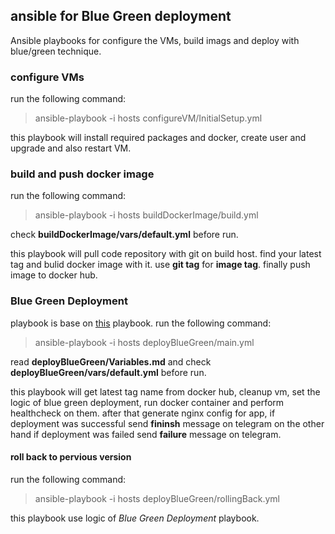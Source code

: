 ## ansible for Blue Green deployment

Ansible playbooks for configure the VMs, build imags and deploy with blue/green technique.


### configure VMs

run the following command:

> ansible-playbook -i hosts configureVM/InitialSetup.yml

this playbook will install required packages and docker, create user and upgrade and also restart VM.


### build and push docker image

run the following command:

> ansible-playbook -i hosts buildDockerImage/build.yml

check **buildDockerImage/vars/default.yml** before run.

this playbook will pull code repository with git on build host. find your latest tag and bulid docker image with it. use **git tag** for **image tag**. finally push image to docker hub.

### Blue Green Deployment

playbook is base on [this](https://github.com/decayofmind/ansible-bluegreen-docker) playbook. run the following command:

> ansible-playbook -i hosts deployBlueGreen/main.yml

read **deployBlueGreen/Variables.md** and check **deployBlueGreen/vars/default.yml** before run.

this playbook will get latest tag name from docker hub, cleanup vm, set the logic of blue green deployment, run docker container and perform healthcheck on them. after that generate nginx config for app, if deployment was successful send **fininsh** message on telegram on the other hand if deployment was failed send **failure** message on telegram.

#### roll back to pervious version

run the following command:

> ansible-playbook -i hosts deployBlueGreen/rollingBack.yml

this playbook use logic of  *Blue Green Deployment* playbook. 









